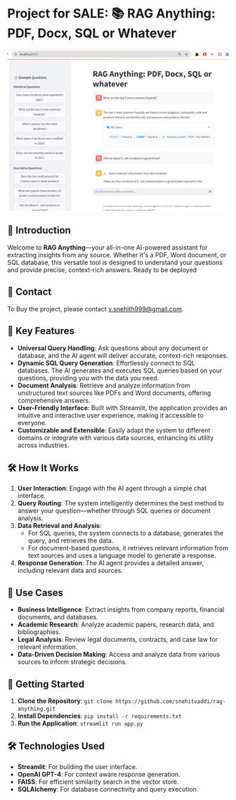 # Project for SALE: 📚 RAG Anything: PDF, Docx, SQL or Whatever

![path_to_your_image.png](https://github.com/snehitvaddi/RAG-Anything/blob/main/RAG-Anything.jpg)

## 🌟 Introduction

Welcome to **RAG Anything**—your all-in-one AI-powered assistant for extracting insights from any source. Whether it's a PDF, Word document, or SQL database, this versatile tool is designed to understand your questions and provide precise, context-rich answers. 
Ready to be deployed
## 📧 Contact

To Buy the project, please contact [v.snehith999@gmail.com](mailto:v.snehith999@gmail.com).

## 🚀 Key Features

- **Universal Query Handling**: Ask questions about any document or database, and the AI agent will deliver accurate, context-rich responses.
- **Dynamic SQL Query Generation**: Effortlessly connect to SQL databases. The AI generates and executes SQL queries based on your questions, providing you with the data you need.
- **Document Analysis**: Retrieve and analyze information from unstructured text sources like PDFs and Word documents, offering comprehensive answers.
- **User-Friendly Interface**: Built with Streamlit, the application provides an intuitive and interactive user experience, making it accessible to everyone.
- **Customizable and Extensible**: Easily adapt the system to different domains or integrate with various data sources, enhancing its utility across industries.

## 🛠️ How It Works

1. **User Interaction**: Engage with the AI agent through a simple chat interface.
2. **Query Routing**: The system intelligently determines the best method to answer your question—whether through SQL queries or document analysis.
3. **Data Retrieval and Analysis**:
   - For SQL queries, the system connects to a database, generates the query, and retrieves the data.
   - For document-based questions, it retrieves relevant information from text sources and uses a language model to generate a response.
4. **Response Generation**: The AI agent provides a detailed answer, including relevant data and sources.

## 🎯 Use Cases

- **Business Intelligence**: Extract insights from company reports, financial documents, and databases.
- **Academic Research**: Analyze academic papers, research data, and bibliographies.
- **Legal Analysis**: Review legal documents, contracts, and case law for relevant information.
- **Data-Driven Decision Making**: Access and analyze data from various sources to inform strategic decisions.

## 🚀 Getting Started

1. **Clone the Repository**: `git clone https://github.com/snehitvaddi/rag-anything.git`
2. **Install Dependencies**: `pip install -r requirements.txt`
3. **Run the Application**: `streamlit run app.py`

## 🛠️ Technologies Used

- **Streamlit**: For building the user interface.
- **OpenAI GPT-4**: For context aware response generation.
- **FAISS**: For efficient similarity search in the vector store.
- **SQLAlchemy**: For database connectivity and query execution.
